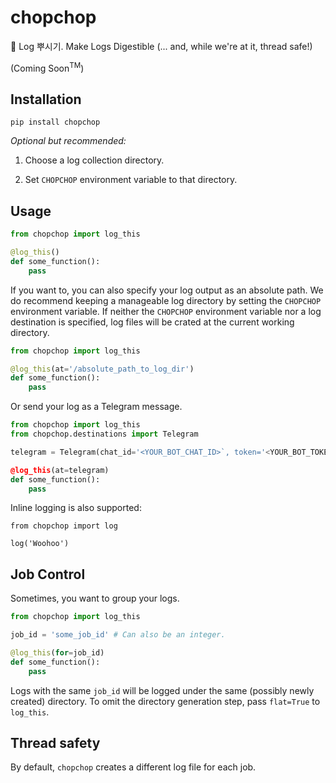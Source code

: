 # chopchop
🌳 Log 뿌시기. Make Logs Digestible (... and, while we're at it, thread safe!)

(Coming Soon<sup>TM</sup>)

## Installation

```shell
pip install chopchop
```

*Optional but recommended:*

1. Choose a log collection directory.

2. Set `CHOPCHOP` environment variable to that directory.

## Usage

```python
from chopchop import log_this

@log_this()
def some_function():
    pass  
```

If you want to, you can also specify your log output as an absolute path.
We do recommend keeping a manageable log directory by setting the `CHOPCHOP` environment variable.
If neither the `CHOPCHOP` environment variable nor a log destination is specified, log files will be crated at the current working directory.

```python
from chopchop import log_this

@log_this(at='/absolute_path_to_log_dir')
def some_function():
    pass  
```

Or send your log as a Telegram message.

```python
from chopchop import log_this
from chopchop.destinations import Telegram

telegram = Telegram(chat_id='<YOUR_BOT_CHAT_ID>`, token='<YOUR_BOT_TOKEN>')

@log_this(at=telegram)
def some_function():
    pass  
```

Inline logging is also supported:

```
from chopchop import log

log('Woohoo')
```

## Job Control

Sometimes, you want to group your logs. 

```python
from chopchop import log_this

job_id = 'some_job_id' # Can also be an integer.

@log_this(for=job_id)
def some_function():
    pass
```
Logs with the same `job_id` will be logged under the same (possibly newly created) directory. 
To omit the directory generation step, pass `flat=True` to `log_this`.

## Thread safety
By default, `chopchop` creates a different log file for each job.


